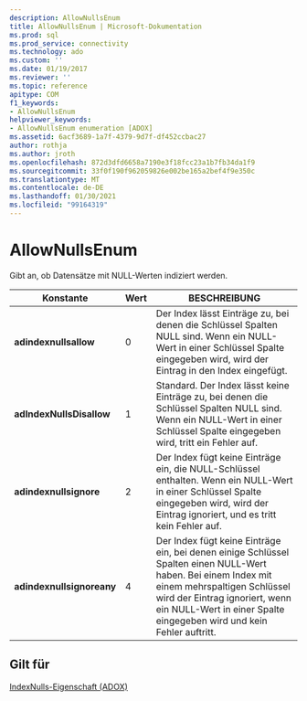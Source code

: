 ```yaml
---
description: AllowNullsEnum
title: AllowNullsEnum | Microsoft-Dokumentation
ms.prod: sql
ms.prod_service: connectivity
ms.technology: ado
ms.custom: ''
ms.date: 01/19/2017
ms.reviewer: ''
ms.topic: reference
apitype: COM
f1_keywords:
- AllowNullsEnum
helpviewer_keywords:
- AllowNullsEnum enumeration [ADOX]
ms.assetid: 6acf3689-1a7f-4379-9d7f-df452ccbac27
author: rothja
ms.author: jroth
ms.openlocfilehash: 872d3dfd6658a7190e3f18fcc23a1b7fb34da1f9
ms.sourcegitcommit: 33f0f190f962059826e002be165a2bef4f9e350c
ms.translationtype: MT
ms.contentlocale: de-DE
ms.lasthandoff: 01/30/2021
ms.locfileid: "99164319"
---
```

# <a name="allownullsenum"></a>AllowNullsEnum
Gibt an, ob Datensätze mit NULL-Werten indiziert werden.  
  
|Konstante|Wert|BESCHREIBUNG|  
|--------------|-----------|-----------------|  
|**adindexnullsallow**|0|Der Index lässt Einträge zu, bei denen die Schlüssel Spalten NULL sind. Wenn ein NULL-Wert in einer Schlüssel Spalte eingegeben wird, wird der Eintrag in den Index eingefügt.|  
|**adIndexNullsDisallow**|1|Standard. Der Index lässt keine Einträge zu, bei denen die Schlüssel Spalten NULL sind. Wenn ein NULL-Wert in einer Schlüssel Spalte eingegeben wird, tritt ein Fehler auf.|  
|**adindexnullsignore**|2|Der Index fügt keine Einträge ein, die NULL-Schlüssel enthalten. Wenn ein NULL-Wert in einer Schlüssel Spalte eingegeben wird, wird der Eintrag ignoriert, und es tritt kein Fehler auf.|  
|**adindexnullsignoreany**|4|Der Index fügt keine Einträge ein, bei denen einige Schlüssel Spalten einen NULL-Wert haben. Bei einem Index mit einem mehrspaltigen Schlüssel wird der Eintrag ignoriert, wenn ein NULL-Wert in einer Spalte eingegeben wird und kein Fehler auftritt.|  
  
## <a name="applies-to"></a>Gilt für  
 [IndexNulls-Eigenschaft (ADOX)](./indexnulls-property-adox.md)